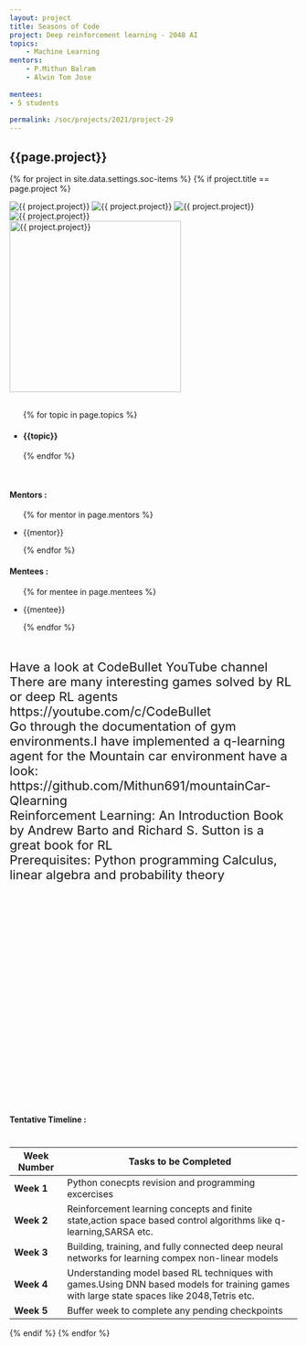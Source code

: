 ```yaml
---
layout: project
title: Seasons of Code
project: Deep reinforcement learning - 2048 AI
topics:
    - Machine Learning
mentors:
    - P.Mithun Balram
    - Alwin Tom Jose     
    
mentees:
- 5 students   
    
permalink: /soc/projects/2021/project-29
---
```


<h2 class="display1 m-3 p-3 text-center project-title">{{page.project}}</h2>

{% for project in site.data.settings.soc-items %}
{% if project.title == page.project %}
<div class ="img-soc d-block"> 
    <img src="{{ site.baseurl }}/{{ project.image }}" alt="{{ project.project}}" class="image-1">
    <img src="{{ site.baseurl }}/{{ project.image }}" alt="{{ project.project}}" class="image-2">
    <img src="{{ site.baseurl }}/{{ project.image }}" alt="{{ project.project}}" class="image-3">
    <img src="{{ site.baseurl }}/{{ project.image }}" alt="{{ project.project}}" class="image-4">
</div>
<div class = "mobile-img-soc">
  <img src="{{ site.baseurl }}/{{ project.image }}"  width = "300" height="300" alt="{{ project.project}}" class="border rounded">
  </div>
<div>
    <br>
    <ul>
        {% for topic in page.topics %}
        <li><h4 class="text-primary text-center">{{topic}}</h4></li>
        {% endfor %}
    </ul>
    <br>
    <h4 class="display3  ">Mentors :</h4> 
    <ul>
        {% for mentor in page.mentors %}
        <li><p class="lead">{{mentor}}</p></li>
        {% endfor %}
    </ul>
    <h4 class="display3  ">Mentees :</h4> 
    <ul>
        {% for mentee in page.mentees %}
        <li><p class="lead">{{mentee}}</p></li>
        {% endfor %}
    </ul>
</div>
<div>
    <p class="display3 project-desc" style = "font-size:22px; margin-bottom: 350px" >
        <br>
            Have a look at CodeBullet YouTube channel There are many interesting games solved by RL or deep RL agents https://youtube.com/c/CodeBullet
            <br>
            Go through the documentation of gym environments.I have implemented a q-learning agent for the Mountain car environment have a look: https://github.com/Mithun691/mountainCar-Qlearning
            <br>
            Reinforcement Learning: An Introduction Book by Andrew Barto and Richard S. Sutton is a great book for RL
            <br>
            Prerequisites: Python programming Calculus, linear algebra and probability theory
</p><br>
</div>
<div class ="d-flex">
<div>
    <h4 class="display3" style="margin:40px 0px 40px 0px;">Tentative Timeline :</h4>
    <table class="table table-striped"> 
  <thead>
    <tr>
      <th>Week Number</th>
      <th>Tasks to be Completed</th>
    </tr>
  </thead>
  <tbody>
    <tr>
      <td><strong>Week 1</strong></td>
      <td>Python conecpts revision and programming excercises</td>
    </tr>
    <tr>
      <td><strong>Week 2</strong></td>
      <td>Reinforcement learning concepts and finite state,action space based control algorithms like q-learning,SARSA etc.</td>
    </tr>
    <tr>
      <td><strong>Week 3</strong></td>
      <td>Building, training, and fully connected deep neural networks for learning compex non-linear models</td>
    </tr>
    <tr>
      <td><strong>Week 4</strong></td>
      <td>Understanding model based RL techniques with games.Using DNN based models for training games with large state spaces like 2048,Tetris etc.</td>
    </tr>
    <tr>
      <td><strong>Week 5</strong></td>
      <td>Buffer week to complete any pending checkpoints</td>
    </tr>
  </tbody>
</table>
</div>
{% endif %}
{% endfor %}


